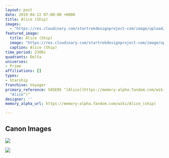```yaml
---
layout: post
date: 2019-04-22 07:00:00 +0000
title: Alice (Ship)
images:
  - "https://res.cloudinary.com/startrekdesignproject-com/image/upload/v1555959407/Alice.png"
featured_image:
  title: Alice (Ship)
  image: "https://res.cloudinary.com/startrekdesignproject-com/image/upload/v1555959407/Alice.png"
  caption: Alice (Ship)
time_period: 2300s
quadrants: Delta
universes:
- Prime
affiliations: []
types:
- Starship
franchise: Voyager
primary_reference: S05E05 "[Alice](https://memory-alpha.fandom.com/wiki/Alice
  "Alice")"
designer: ''
memory_alpha_url: https://memory-alpha.fandom.com/wiki/Alice_(ship)

---
```

## Canon Images

![](https://res.cloudinary.com/startrekdesignproject-com/image/upload/v1555959407/Alice1.jpg)

![](https://res.cloudinary.com/startrekdesignproject-com/image/upload/v1555959407/Alice2.jpg)
